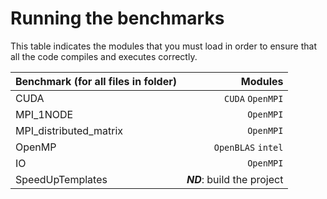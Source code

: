 # Running the benchmarks
This table indicates the modules that you must load in order to ensure that
all the code compiles and executes correctly.

|Benchmark (for all files in folder) | Modules|
|:---|  ---:|
|CUDA| ```CUDA``` ```OpenMPI```|
|MPI_1NODE|```OpenMPI```|
|MPI_distributed_matrix|```OpenMPI```|
|OpenMP|```OpenBLAS``` ```intel```|
|IO|```OpenMPI```|
|SpeedUpTemplates|***ND***: build the project|
